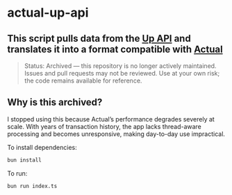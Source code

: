 # actual-up-api

## This script pulls data from the [Up API](https://up.com.au/) and translates it into a format compatible with [Actual](https://actualbudget.org/)

> Status: Archived — this repository is no longer actively maintained. Issues and pull requests may not be reviewed. Use at your own risk; the code remains available for reference.

## Why is this archived?

I stopped using this because Actual’s performance degrades severely at scale. With years of transaction history, the app lacks thread-aware processing and becomes unresponsive, making day-to-day use impractical.



To install dependencies:

```bash
bun install
```

To run:

```bash
bun run index.ts
```
